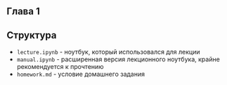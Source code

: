 ## Глава 1
## Структура
- `lecture.ipynb` - ноутбук, который использовался для лекции
- `manual.ipynb` - расширенная версия лекционного ноутбука, крайне рекомендуется к прочтению 
- `homework.md` - условие домашнего задания
